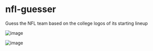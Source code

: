 # nfl-guesser
Guess the NFL team based on the college logos of its starting lineup

![image](https://user-images.githubusercontent.com/101239062/158304947-961d5a92-5153-458c-9c48-36647e1ebefd.png)

![image](https://user-images.githubusercontent.com/101239062/158304514-57e584bb-9efb-4494-8a78-9df8a14b2165.png)
